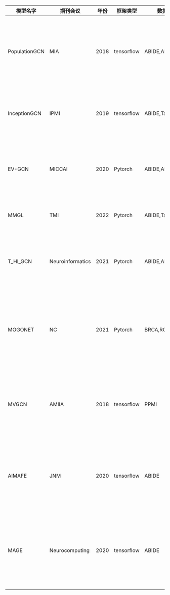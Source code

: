 
|    模型名字   | 期刊会议 | 年份 | 框架类型 | 数据集 | 论文名称 |
| --- | --- | --- | --- | --- | --- |
| PopulationGCN | MIA | 2018 | tensorflow | ABIDE,ADNI | Disease prediction using graph convolutional networks: application to autism spectrum disorder and Alzheimer’s disease |
|InceptionGCN|IPMI| 2019 | tensorflow | ABIDE,Tadpole |InceptionGCN: Receptive Field Aware Graph Convolutional Network for Disease Prediction|
|EV-GCN|MICCAI| 2020 | Pytorch | ABIDE,ADNI |Edge-Variational Graph Convolutional Networks for Uncertainty-Aware Disease Prediction|
|MMGL|TMI| 2022 |Pytorch|ABIDE,Tadpole|Multi-modal Graph Learning for Disease Prediction|
|T_HI_GCN| Neuroinformatics  |2021| Pytorch |ABIDE,ADNI,HCP|TE-HI-GCN: An Ensemble of Transfer Hierarchical Graph Convolutional Networks for Disorder Diagnosis|
|MOGONET|NC| 2021| Pytorch | BRCA,ROSMAP|MOGONET integrates multi-omics data using graph convolutional networks allowing patient classification and biomarker identification|
|MVGCN| AMIIA | 2018 | tensorflow |PPMI|Multi-View Graph Convolutional Network and Its Applications on Neuroimage Analysis for Parkinson’s Disease|
|AIMAFE| JNM | 2020 | tensorflow |ABIDE|AIMAFE: Autism spectrum disorder identification with multi-atlas deep feature representation and ensemble learning|
|MAGE| Neurocomputing | 2020 | tensorflow |ABIDE|MAGE: Automatic diagnosis of autism spectrum disorders using multi-atlas graph convolutional networks and ensemble learning|

